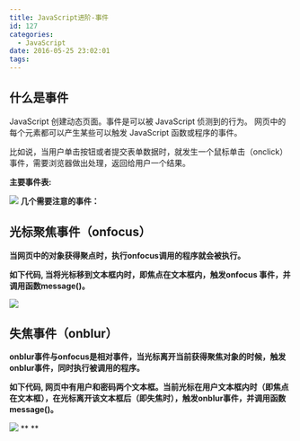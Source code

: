 ```yaml
---
title: JavaScript进阶-事件
id: 127
categories:
  - JavaScript
date: 2016-05-25 23:02:01
tags:
---
```


## 什么是事件

JavaScript 创建动态页面。事件是可以被 JavaScript 侦测到的行为。 网页中的每个元素都可以产生某些可以触发 JavaScript 函数或程序的事件。

比如说，当用户单击按钮或者提交表单数据时，就发生一个鼠标单击（onclick）事件，需要浏览器做出处理，返回给用户一个结果。

**主要事件表:**
<!--more-->
[![](http://e.zohar.com.cn/wordpress/wp-content/uploads/2016/05/b6641a67f5ce6fc8c5926a089f14ffac.jpeg)](http://img.mukewang.com/53e198540001b66404860353.jpg)
<span>**几个需要注意的事件：**</span><span></span>

## **光标聚焦事件（onfocus）**

**<span>当网页中的对象获得聚点时，执行onfocus调用的程序就会被执行。</span>**

**如下代码, 当将光标移到文本框内时，即焦点在文本框内，触发onfocus 事件，并调用函数message()。**

**[![](http://e.zohar.com.cn/wordpress/wp-content/uploads/2016/05/13d1d3bac7d2d059ebefc8feb8ac611a.jpeg)](http://img.mukewang.com/53e19337000113d108390338.jpg)**

## **失焦事件（onblur）**

**onblur事件与onfocus是相对事件，当光标离开当前获得聚焦对象的时候，触发onblur事件，同时执行被调用的程序。**

**<span>如下代码, 网页中有用户和密码两个文本框。当前光标在用户文本框内时（即焦点在文本框），在光标离开该文本框后（即失焦时），触发onblur事件，并调用函数message()。</span>**

**[![](http://e.zohar.com.cn/wordpress/wp-content/uploads/2016/05/dfe5c920dc83abd7cd62469347197890.jpeg)](http://img.mukewang.com/53e191d00001dfe508560326.jpg)**
**
**